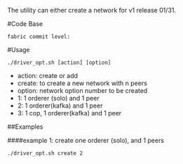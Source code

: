 The utility can either create a network for v1 release 01/31.


#Code Base

    fabric commit level: 


#Usage

    ./driver_opt.sh [action] [option]

- action: create or add
 - create: to create a new network with n peers
- option: network option number to be created
 - 1: 1 orderer (solo) and 1 peer
 - 2: 1 orderer(kafka) and 1 peer
 - 3: 1 cop, 1 orderer(kafka) and 1 peer


##Examples

####example 1: create one orderer (solo), and 1 peers

    ./driver_opt.sh create 2

